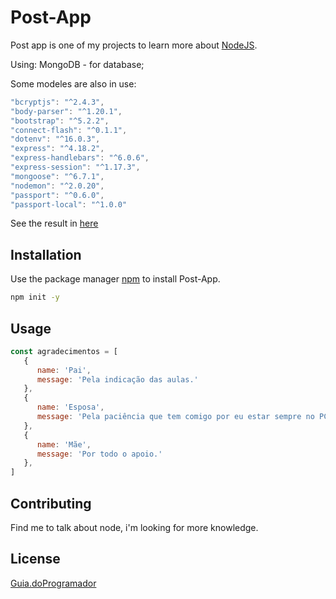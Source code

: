 # Post-App

Post app is one of my projects to learn more about [NodeJS](https://nodejs.org/).

Using:
MongoDB - for database;

Some modeles are also in use:
```javascript
"bcryptjs": "^2.4.3",
"body-parser": "^1.20.1",
"bootstrap": "^5.2.2",
"connect-flash": "^0.1.1",
"dotenv": "^16.0.3",
"express": "^4.18.2",
"express-handlebars": "^6.0.6",
"express-session": "^1.17.3",
"mongoose": "^6.7.1",
"nodemon": "^2.0.20",
"passport": "^0.6.0",
"passport-local": "^1.0.0"
```
See the result in [here](https://post-app-node-class.herokuapp.com/)


## Installation

Use the package manager [npm](https://www.npmjs.com/) to install Post-App.

```bash
npm init -y
```

## Usage

```javascript
const agradecimentos = [
   {
      name: 'Pai',
      message: 'Pela indicação das aulas.'
   },
   {
      name: 'Esposa',
      message: 'Pela paciência que tem comigo por eu estar sempre no PC estudando e por estar carregando mais um filhote meu na barriga rsrs.'
   },
   {
      name: 'Mãe',
      message: 'Por todo o apoio.'
   },
]
```

## Contributing

Find me to talk about node, i'm looking for more knowledge.

## License

[Guia.doProgramador](https://www.youtube.com/c/GuiadoProgramador)